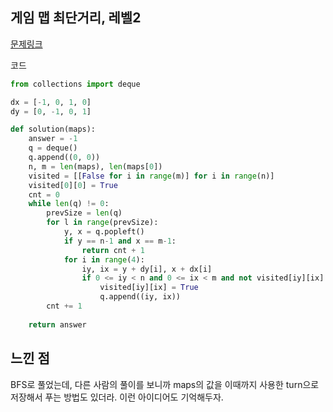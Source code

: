 ## 게임 맵 최단거리, 레벨2

[문제링크](https://school.programmers.co.kr/learn/courses/30/lessons/1844)

코드

```python
from collections import deque

dx = [-1, 0, 1, 0]
dy = [0, -1, 0, 1]

def solution(maps):
    answer = -1
    q = deque()
    q.append((0, 0))
    n, m = len(maps), len(maps[0])
    visited = [[False for i in range(m)] for i in range(n)]
    visited[0][0] = True
    cnt = 0
    while len(q) != 0:
        prevSize = len(q)
        for l in range(prevSize):
            y, x = q.popleft()
            if y == n-1 and x == m-1:
                return cnt + 1
            for i in range(4):
                iy, ix = y + dy[i], x + dx[i]
                if 0 <= iy < n and 0 <= ix < m and not visited[iy][ix] and maps[iy][ix] == 1:
                    visited[iy][ix] = True
                    q.append((iy, ix))
        cnt += 1
        
    return answer
```

## 느낀 점

BFS로 풀었는데, 다른 사람의 풀이를 보니까 maps의 값을 이때까지 사용한 turn으로 저장해서 푸는 방법도 있더라. 이런 아이디어도 기억해두자.
